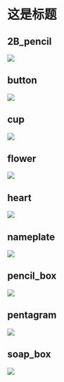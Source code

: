 # 这是标题  
## 2B_pencil  
![](2B_pencil.png)
## button  
![](button.png)
## cup  
![](cup.png)
## flower  
![](flower.png)
## heart  
![](heart.png)
## nameplate  
![](nameplate.png)
## pencil_box  
![](pencil_box.png)
## pentagram  
![](pentagram.png)
## soap_box  
![](soap_box.png)

